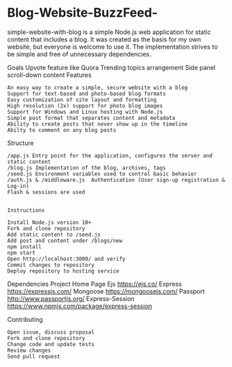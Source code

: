 # Blog-Website-BuzzFeed-
simple-website-with-blog is a simple Node.js web application for static content that includes a blog. It was created as the basis for my own website, but everyone is welcome to use it. The implementation strives to be simple and free of unnecessary dependencies.

Goals
    Upvote feature like Quora
    Trending topics arrangement
    Side panel scroll-down content
Features

    An easy way to create a simple, secure website with a blog
    Support for text-based and photo-based blog formats
    Easy customization of site layout and formatting
    High resolution (2x) support for photo blog images
    Support for Windows and Linux hosting with Node.js
    Simple post format that separates content and metadata
    Ability to create posts that never show up in the timeline
    Abilty to comment on any blog posts 

Structure

    /app.js Entry point for the application, configures the server and static content
    /blog.js Implementation of the blog, archives, tags
    /seed.js Environment variables used to control basic behavior
    /auth.js & /middleware.js  Authentication (User sign-up registration & Log-in)
    Flash & sessions are used
    
    
    Instructions

    Install Node.js version 10+
    Fork and clone repository
    Add static content to /seed.js
    Add post and content under /blogs/new
    npm install
    npm start
    Open http://localhost:3000/ and verify
    Commit changes to repository
    Deploy repository to hosting service


Dependencies
Project 	        Home Page
Ejs                 https://ejs.co/
Express 	        https://expressjs.com/
Mongoose            https://mongoosejs.com/
Passport            http://www.passportjs.org/
Express-Session     https://www.npmjs.com/package/express-session     

Contributing

    Open issue, discuss proposal
    Fork and clone repository
    Change code and update tests
    Review changes
    Send pull request
